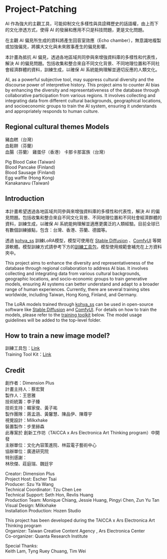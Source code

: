 # Project-Patching

AI 作為強大的主觀工具，可能抑制文化多樣性與具詮釋歷史的話語權，由上而下的文化滲透方式，使得 AI 的發展和應用不只是科技問題，更是文化問題。  

在主觀 AI 偏見所生成的資料將產生回音室效應（Echo chamber），無意識地複製或加強偏見，將擴大文化與未來敘事產生的偏見影響。  

本計畫為抵抗 AI 偏見，透過各地區域共同參與來增強資料庫的多樣性和代表性，解決 AI 的偏見問題。包括收集和整合來自不同文化背景、不同地理位置和不同社會經濟群體的資料，訓練生成，以確保 AI 系統能夠理解並適切反應的人類文化。  

AI, as a powerful subjective tool, may suppress cultural diversity and the discourse power of interpretive history. This project aims to counter AI bias by enhancing the diversity and representativeness of the database through collaborative participation from various regions. It involves collecting and integrating data from different cultural backgrounds, geographical locations, and socioeconomic groups to train the AI system, ensuring it understands and appropriately responds to human culture.


## Regional cultural themes Models

豬血糕（台灣）  
血鬆餅（芬蘭）  
血腸（芬蘭） 
雞蛋仔（香港） 
卡那卡那富族（台灣） 

Pig Blood Cake (Taiwan)  
Blood Pancake (Finland)  
Blood Sausage (Finland)  
Egg waffle (Hong Kong)  
Kanakanavu (Taiwan)  

## Introduction
本計畫希望透過各地區域共同參與來增強資料庫的多樣性和代表性，解決 AI 的偏見問題。包括收集和整合來自不同文化背景、不同地理位置和不同社會經濟群體的資料，訓練生成，以確保 AI 系統能夠理解並適應更廣泛的人類經驗。目前全球已有數個訓練據點，包含：台灣、香港、芬蘭、德國等。  

透過 [kohya_ss](https://github.com/bmaltais/kohya_ss) 訓練LoRA模型，模型可使用在 [Stable Diffusion](https://github.com/AUTOMATIC1111/stable-diffusion-webui) 、[ComfyUI](https://github.com/comfyanonymous/ComfyUI) 等開源軟體。模型訓練方式請參考下方的[訓練工具包](#how-to-train-a-new-image-model)，模型使用規範會補充在上方資料夾中。

This project aims to enhance the diversity and representativeness of the database through regional collaboration to address AI bias. It involves collecting and integrating data from various cultural backgrounds, geographic locations, and socio-economic groups to train generative models, ensuring AI systems can better understand and adapt to a broader range of human experiences. Currently, there are several training sites worldwide, including Taiwan, Hong Kong, Finland, and Germany.

The LoRA models trained through [kohya_ss](https://github.com/bmaltais/kohya_ss) can be used in open-source software like [Stable Diffusion](https://github.com/AUTOMATIC1111/stable-diffusion-webui) and [ComfyUI](https://github.com/comfyanonymous/ComfyUI). For details on how to train the models, please refer to the [training toolkit](#how-to-train-a-new-image-model) below. The model usage guidelines will be added to the top-level folder.


## How to train a new image model?
訓練工具包：[Link](https://drive.google.com/file/d/1GI1ajzyPDyT97EDQ_iU8iM3L8q3hPgJ9/view?usp=sharing)  
Training Tool Kit：[Link](https://drive.google.com/file/d/1GI1ajzyPDyT97EDQ_iU8iM3L8q3hPgJ9/view?usp=sharing)  

## Credit

創作者：Dimension Plus  
計畫主持人：蔡宏賢  
製作人：王思雅  
技術統籌：李子臻  
技術支持：韓家俊、黃子祐  
製作團隊：蔣孟涵、黃馨慧、陳品伊、陳尊宇  
視覺設計：Milkxhake  
裝置製作：步里赫森  
此專案於 創新工作坊（TAICCA x Ars Electronica Art Thinking program）中開發  
主辦單位：文化內容策進院、林茲電子藝術中心  
協辦單位：廣達研究院  
特別感謝：  
林欣傑、莊庭瑞、魏廷宇  

Creator: Dimension Plus  
Project Host: Escher Tsai  
Producer: Szu Ya Wang  
Technical Coordinator: Tzu Chen Lee   
Technical Support: Seth Hon, Revlis Huang  
Production Team: Monique Chiang, Jessie Huang, Pingyi Chen, Zun Yu Tan  
Visual Design: Milkxhake  
Installation Production: Hozen Studio  

This project has been developed during the TAICCA x Ars Electronica Art Thinking program  
Organizer: Taiwan Creative Content Agency , Ars Electronica Center  
Co-organizer: Quanta Research Institute  

Special Thanks:  
Keith Lam, Tyng Ruey Chuang, Tim Wei  
